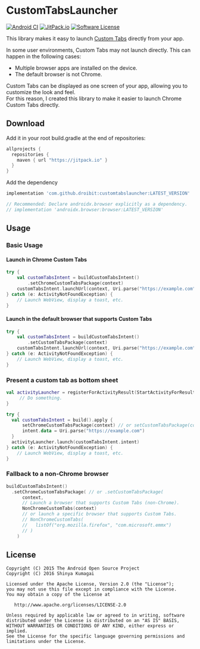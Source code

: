 # CustomTabsLauncher
[![Android CI](https://github.com/droibit/CustomTabsLauncher/actions/workflows/android.yml/badge.svg)](https://github.com/droibit/CustomTabsLauncher/actions/workflows/android.yml) [![JitPack.io](https://jitpack.io/v/droibit/customtabslauncher.svg)](https://jitpack.io/#droibit/customtabslauncher) [![Software License](https://img.shields.io/badge/license-Apache%202.0-brightgreen.svg)](https://github.com/droibit/prefbinding/blob/develop/LICENSE)

This library makes it easy to launch [Custom Tabs](https://developer.chrome.com/docs/android/custom-tabs) directly from your app.

In some user environments, Custom Tabs may not launch directly. This can happen in the following cases:
- Multiple browser apps are installed on the device.
- The default browser is not Chrome.

Custom Tabs can be displayed as one screen of your app, allowing you to customize the look and feel.   
For this reason, I created this library to make it easier to launch Chrome Custom Tabs directly.

## Download

Add it in your root build.gradle at the end of repositories:

```groovy
allprojects {
  repositories {
    maven { url "https://jitpack.io" }
  }
}
```

Add the dependency

```groovy
implementation 'com.github.droibit:customtabslauncher:LATEST_VERSION'

// Recommended: Declare androidx.browser explicitly as a dependency.
// implementation 'androidx.browser:browser:LATEST_VERSION'
```

## Usage

### Basic Usage

#### Launch in Chrome Custom Tabs

```kotlin
try {
    val customTabsIntent = buildCustomTabsIntent()
        .setChromeCustomTabsPackage(context)
    customTabsIntent.launchUrl(context, Uri.parse("https://example.com"))
} catch (e: ActivityNotFoundException) {
    // Launch WebView, display a toast, etc.     
}
```

#### Launch in the default browser that supports Custom Tabs

```kotlin
try {
    val customTabsIntent = buildCustomTabsIntent()
        .setCustomTabsPackage(context)
    customTabsIntent.launchUrl(context, Uri.parse("https://example.com"))
} catch (e: ActivityNotFoundException) {
    // Launch WebView, display a toast, etc.     
}
```

### Present a custom tab as bottom sheet

```kotlin
val activityLauncher = registerForActivityResult(StartActivityForResult()) {
     // Do something.
}

try {
  val customTabsIntent = build().apply {
      setChromeCustomTabsPackage(context) // or setCustomTabsPackage(context)
      intent.data = Uri.parse("https://example.com")
  }
  activityLauncher.launch(customTabsIntent.intent)
} catch (e: ActivityNotFoundException) {
    // Launch WebView, display a toast, etc.     
}
```

### Fallback to a non-Chrome browser

```kotlin
buildCustomTabsIntent()
  .setChromeCustomTabsPackage( // or .setCustomTabsPackage(
      context,
      // Launch a browser that supports Custom Tabs (non-Chrome).
      NonChromeCustomTabs(context)
      // or launch a specific browser that supports Custom Tabs.
      // NonChromeCustomTabs(
      //   listOf("org.mozilla.firefox", "com.microsoft.emmx")
      // )
    )
```

## License

    Copyright (C) 2015 The Android Open Source Project
    Copyright (C) 2016 Shinya Kumagai

    Licensed under the Apache License, Version 2.0 (the "License");
    you may not use this file except in compliance with the License.
    You may obtain a copy of the License at

       http://www.apache.org/licenses/LICENSE-2.0

    Unless required by applicable law or agreed to in writing, software
    distributed under the License is distributed on an "AS IS" BASIS,
    WITHOUT WARRANTIES OR CONDITIONS OF ANY KIND, either express or implied.
    See the License for the specific language governing permissions and
    limitations under the License.
